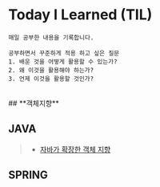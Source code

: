 # Today I Learned (TIL)

```
매일 공부한 내용을 기록합니다.

공부하면서 꾸준하게 적용 하고 싶은 질문
1. 배운 것을 어떻게 활용할 수 있는가?
2. 왜 이것을 활용해야 하는가?
3. 언제 이것을 활용할 것인가?
```
<br>
## **객체지향**


## **JAVA**
> - [자바가 확장한 객체 지향](./2021_10/자바가_확장한_객체지향.md)


## **SPRING**
